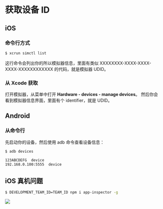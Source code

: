 # 获取设备 ID

## iOS

### 命令行方式

```bash
$ xcrun simctl list
```

这行命令会列出你的所以模拟器信息，里面有类似 XXXXXXXX-XXXX-XXXX-XXXX-XXXXXXXXXXXX 的代码，就是模拟器 UDID。

### 从 Xcode 获取

打开模拟器，从菜单中打开 **Hardware - devices - manage devices**。 然后你会看到模拟器信息界面，里面有个 identifier，就是 UDID。

## Android

### 从命令行

先启动你的设备，然后使用 adb 命令查看设备信息：

```bash
$ adb devices

123ABCDEFG	device
192.168.0.100:5555	device
```

## iOS 真机问题

```bash
$ DEVELOPMENT_TEAM_ID=TEAM_ID npm i app-inspector -g
```

![](/app-inspector/assets/6d308bd9gy1fg7cnt9hf6j20t70h7782.jpg)
